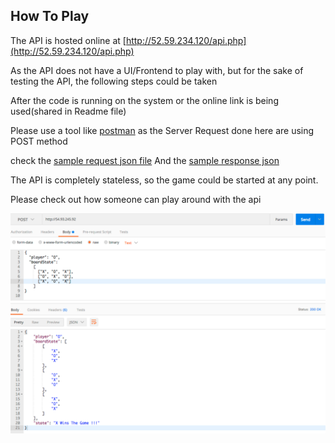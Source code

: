 ## How To Play

The API is hosted online at [http://52.59.234.120/api.php](http://52.59.234.120/api.php)

As the API does not have a UI/Frontend to play with, but for the sake of testing the API, the following steps could be taken

After the code is running on the system or the online link is being used(shared in Readme file)

Please use a tool like [postman](https://www.getpostman.com/) as the Server Request done here are using POST method

check the [sample request json file](https://github.com/adityaseth09/php-tictactoe/docs/blob/master/sampleRequest.json) And the [sample response json](https://github.com/adityaseth09/php-tictactoe/docs/blob/master/sampleResponse.json)
 
The API is completely stateless, so the game could be started at any point.

Please check out how someone can play around with the api 

![alt text](https://github.com/adityaseth09/php-tictactoe/blob/master/docs/Sample_api_request_screen_shot.png)
